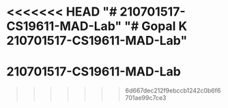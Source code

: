 <<<<<<< HEAD
"# 210701517-CS19611-MAD-Lab" 
"# Gopal K    210701517-CS19611-MAD-Lab" 
=======
# 210701517-CS19611-MAD-Lab
>>>>>>> 6d667dec212f9ebccb1242c0b6f6701ae99c7ce3

